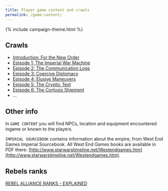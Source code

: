 ```yaml
---
title: Player game content and crawls
permalink: /game-content/
---
```


{% include campaign-theme.html %}

## Crawls

-   [Introduction: For the New Order](https://crawls.rpg.solutions/crawls/play/oUlK6AfnKncllH0uF5zoP6l7vEm1/3NypMPQHcARdXuTIS44s)
-   [Episode 1: The Imperial War Machine](https://crawls.rpg.solutions/crawls/play/oUlK6AfnKncllH0uF5zoP6l7vEm1/6gGIibqnFUtcHIBHnUJ7)
-   [Episode 2: The Communication Logs](https://crawls.rpg.solutions/crawls/play/oUlK6AfnKncllH0uF5zoP6l7vEm1/yxO7Y6wv6DhmuAi9sXEb)
-   [Episode 3: Coercive Diplomacy](https://crawls.rpg.solutions/crawls/play/oUlK6AfnKncllH0uF5zoP6l7vEm1/MAPuC0DkNeaNDPghf09V)
-   [Episode 4: Elusive Maneuvers](https://crawls.rpg.solutions/crawls/play/oUlK6AfnKncllH0uF5zoP6l7vEm1/FwyNHyCqSJmndMMRdkHI)
-   [Episode 5: The Cryptic Text](https://crawls.rpg.solutions/crawls/play/oUlK6AfnKncllH0uF5zoP6l7vEm1/Rsj6jNlgdW8aOZt0eKzI)
-   [Episode 6: The Cortosis Shipment](https://crawls.rpg.solutions/crawls/play/oUlK6AfnKncllH0uF5zoP6l7vEm1/hosulUHpW2YOLOAalzCI)
-   ...

## Other info

In `GAME CONTENT` you will find NPCs, location and equipment encountered ingame or known to the players.

`IMPERIAL SOURCEBOOK` contains information about the empire, from West End Games Imperial Sourcebook.
All West End Games books are available in PDF there: [http://www.starwarstimeline.net/Westendgames.htm](http://www.starwarstimeline.net/Westendgames.htm).

## Rebels ranks

[REBEL ALLIANCE RANKS - EXPLAINED](https://www.justingrays.org/my-blog/2018/2/10/rebel-alliance-ranks-explained)
